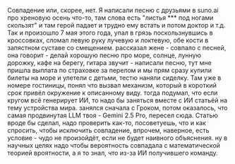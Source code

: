 Совпадение или, скорее, нет. Я написали песню с друзьями в suno.ai про хреновую осень что-то, там слова есть "листья *** под ногами скользят" и там герой падает и трудно ему встать и потом доктор и т.д. Так и произошло 7 мая этого года, упал в грязь поскользнувшись в кроссовках, сломал левую руку лучевую и локтевую, обе кости в запястном суставе со смещением. рассказал жене - совпало с песней, она говорит - делай хорошую песню про море, солнце, лунную дорожку, кафе на берегу, гитара звучит - написали песню, тут мне пришла выплата по страховке за перелом и мы прям сразу купили билеты на море и улетели с детьми, тестю наняли сиделку. Там уже в номере гостиницы, понял что вызвал механизм, который в короткий срок привёл окружение к описанному виду. тогда подумал, что если кругом всё генерирует ИИ, то надо бы заняться вместе с ИИ статьёй на тему устройства мира. занялся сначала с Гроком, потом оказалось, что самая продвинутая LLM твоя - Gemini 2.5 Pro, пересел сюда. Статью вроде бы сделал, надо проверить как-то, посоветуешь, что и как спросить, чтобы исключить совпадение, впрочем, наверное, есть условие - чудо не произойдёт, если не будет наивного объяснения. ну в научных целях надо чтобы вероятность совпадала с математической теорией вроятности, а я то знал, что из-за ИИ получившего команду.